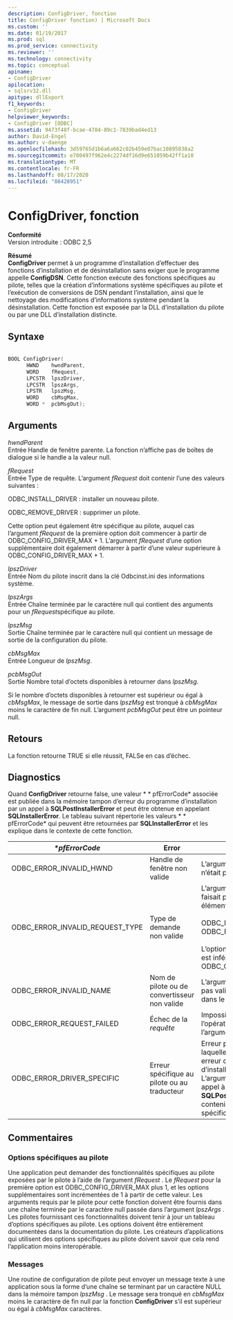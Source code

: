 ```yaml
---
description: ConfigDriver, fonction
title: ConfigDriver fonction) | Microsoft Docs
ms.custom: ''
ms.date: 01/19/2017
ms.prod: sql
ms.prod_service: connectivity
ms.reviewer: ''
ms.technology: connectivity
ms.topic: conceptual
apiname:
- ConfigDriver
apilocation:
- sqlsrv32.dll
apitype: dllExport
f1_keywords:
- ConfigDriver
helpviewer_keywords:
- ConfigDriver [ODBC]
ms.assetid: 9473f48f-bcae-4784-89c1-7839bad4ed13
author: David-Engel
ms.author: v-daenge
ms.openlocfilehash: 3d59765d1b6a6a662c02b459e07bac10895838a2
ms.sourcegitcommit: e700497f962e4c2274df16d9e651059b42ff1a10
ms.translationtype: MT
ms.contentlocale: fr-FR
ms.lasthandoff: 08/17/2020
ms.locfileid: "88428951"
---
```

# <a name="configdriver-function"></a>ConfigDriver, fonction
**Conformité**  
 Version introduite : ODBC 2,5  
  
 **Résumé**  
 **ConfigDriver** permet à un programme d’installation d’effectuer des fonctions d’installation et de désinstallation sans exiger que le programme appelle **ConfigDSN**. Cette fonction exécute des fonctions spécifiques au pilote, telles que la création d’informations système spécifiques au pilote et l’exécution de conversions de DSN pendant l’installation, ainsi que le nettoyage des modifications d’informations système pendant la désinstallation. Cette fonction est exposée par la DLL d’installation du pilote ou par une DLL d’installation distincte.  
  
## <a name="syntax"></a>Syntaxe  
  
```cpp  
  
BOOL ConfigDriver(  
      HWND    hwndParent,  
      WORD    fRequest,  
      LPCSTR  lpszDriver,  
      LPCSTR  lpszArgs,  
      LPSTR   lpszMsg,  
      WORD    cbMsgMax,  
      WORD *  pcbMsgOut);  
```  
  
## <a name="arguments"></a>Arguments  
 *hwndParent*  
 Entrée Handle de fenêtre parente. La fonction n’affiche pas de boîtes de dialogue si le handle a la valeur null.  
  
 *fRequest*  
 Entrée Type de requête. L’argument *fRequest* doit contenir l’une des valeurs suivantes :  
  
 ODBC_INSTALL_DRIVER : installer un nouveau pilote.  
  
 ODBC_REMOVE_DRIVER : supprimer un pilote.  
  
 Cette option peut également être spécifique au pilote, auquel cas l’argument *fRequest* de la première option doit commencer à partir de ODBC_CONFIG_DRIVER_MAX + 1. L’argument *fRequest* d’une option supplémentaire doit également démarrer à partir d’une valeur supérieure à ODBC_CONFIG_DRIVER_MAX + 1.  
  
 *lpszDriver*  
 Entrée Nom du pilote inscrit dans la clé Odbcinst.ini des informations système.  
  
 *lpszArgs*  
 Entrée Chaîne terminée par le caractère null qui contient des arguments pour un *fRequest*spécifique au pilote.  
  
 *lpszMsg*  
 Sortie Chaîne terminée par le caractère null qui contient un message de sortie de la configuration du pilote.  
  
 *cbMsgMax*  
 Entrée Longueur de *lpszMsg*.  
  
 *pcbMsgOut*  
 Sortie Nombre total d’octets disponibles à retourner dans *lpszMsg*.  
  
 Si le nombre d’octets disponibles à retourner est supérieur ou égal à *cbMsgMax*, le message de sortie dans *lpszMsg* est tronqué à *cbMsgMax* moins le caractère de fin null. L’argument *pcbMsgOut* peut être un pointeur null.  
  
## <a name="returns"></a>Retours  
 La fonction retourne TRUE si elle réussit, FALSe en cas d’échec.  
  
## <a name="diagnostics"></a>Diagnostics  
 Quand **ConfigDriver** retourne false, une valeur * \* pfErrorCode* associée est publiée dans la mémoire tampon d’erreur du programme d’installation par un appel à **SQLPostInstallerError** et peut être obtenue en appelant **SQLInstallerError**. Le tableau suivant répertorie les valeurs * \* pfErrorCode* qui peuvent être retournées par **SQLInstallerError** et les explique dans le contexte de cette fonction.  
  
|*\*pfErrorCode*|Error|Description|  
|---------------------|-----------|-----------------|  
|ODBC_ERROR_INVALID_HWND|Handle de fenêtre non valide|L’argument *hwndParent* n’était pas valide.|  
|ODBC_ERROR_INVALID_REQUEST_TYPE|Type de demande non valide|L’argument *fRequest* ne faisait pas partie des éléments suivants :<br /><br /> ODBC_INSTALL_DRIVER ODBC_REMOVE_DRIVER<br /><br /> L’option spécifique au pilote est inférieure ou égale à ODBC_CONFIG_DRIVER_MAX.|  
|ODBC_ERROR_INVALID_NAME|Nom de pilote ou de convertisseur non valide|L’argument *lpszDriver* n’était pas valide. Il est introuvable dans le registre.|  
|ODBC_ERROR_REQUEST_FAILED|Échec de la *requête*|Impossible d’effectuer l’opération demandée par l’argument *fRequest* .|  
|ODBC_ERROR_DRIVER_SPECIFIC|Erreur spécifique au pilote ou au traducteur|Erreur propre au pilote pour laquelle il n’existe aucune erreur de programme d’installation ODBC définie. L’argument *SzError* dans un appel à la fonction **SQLPostInstallerError** doit contenir le message d’erreur spécifique au pilote.|  
  
## <a name="comments"></a>Commentaires  
  
### <a name="driver-specific-options"></a>Options spécifiques au pilote  
 Une application peut demander des fonctionnalités spécifiques au pilote exposées par le pilote à l’aide de l’argument *fRequest* . Le *fRequest* pour la première option est ODBC_CONFIG_DRIVER_MAX plus 1, et les options supplémentaires sont incrémentées de 1 à partir de cette valeur. Les arguments requis par le pilote pour cette fonction doivent être fournis dans une chaîne terminée par le caractère null passée dans l’argument *lpszArgs* . Les pilotes fournissant ces fonctionnalités doivent tenir à jour un tableau d’options spécifiques au pilote. Les options doivent être entièrement documentées dans la documentation du pilote. Les créateurs d’applications qui utilisent des options spécifiques au pilote doivent savoir que cela rend l’application moins interopérable.  
  
### <a name="messages"></a>Messages  
 Une routine de configuration de pilote peut envoyer un message texte à une application sous la forme d’une chaîne se terminant par un caractère NULL dans la mémoire tampon *lpszMsg* . Le message sera tronqué en *cbMsgMax* moins le caractère de fin null par la fonction **ConfigDriver** s’il est supérieur ou égal à *cbMsgMax* caractères.
